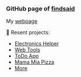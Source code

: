 ### GitHub page of [findsaid](https://github.com/findsaid/)

My [webpage](https://findsaid.github.io/)

💼 Resent projects:
- [Electronics Helper](https://electronics-helper.netlify.app/)
- [Web Tools](https://web-tools-findsaid.netlify.app/)
- [ToDo App](https://to-do-findsaid.netlify.app/)
- [Mama Mia Pizza](https://mama-mia-pizza.netlify.app/)
- [More](https://github.com/findsaid?tab=repositories)
